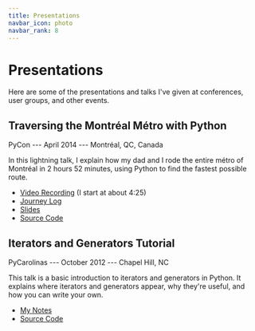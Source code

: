 ```yaml
---
title: Presentations
navbar_icon: photo
navbar_rank: 8
---
```

# Presentations

Here are some of the presentations and talks I've given at conferences,
user groups, and other events.


## Traversing the Montréal Métro with Python

PyCon --- April 2014 --- Montréal, QC, Canada

In this lightning talk, I explain how my dad and I rode the entire
métro of Montréal in 2 hours 52 minutes, using Python to find the fastest
possible route.

* [Video Recording](http://pyvideo.org/video/2680/lightning-talks-friday-afternoon)
  (I start at about 4:25)
* [Journey Log](http://goo.gl/2nerjm)
* [Slides](https://speakerdeck.com/leafstorm/traversing-the-montreal-metro-with-python)
* [Source Code](https://github.com/leafstorm/montreal-metro)


## Iterators and Generators Tutorial

PyCarolinas --- October 2012 --- Chapel Hill, NC

This talk is a basic introduction to iterators and generators in Python.
It explains where iterators and generators appear, why they're useful,
and how you can write your own.

* [My Notes](https://github.com/leafstorm/pycarolinas-2012-iterators/blob/master/PyCarolinas%20Iterators.rst)
* [Source Code](https://github.com/leafstorm/pycarolinas-2012-iterators)

